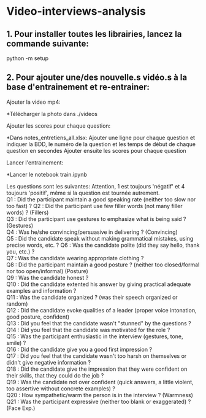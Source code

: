# Video-interviews-analysis
## 1. Pour installer toutes les librairies, lancez la commande suivante: 
python -m setup

## 2. Pour ajouter une/des nouvelle.s vidéo.s à la base d'entrainement et re-entrainer:

Ajouter la video mp4: 

*Télécharger la photo dans ./videos

Ajouter les scores pour chaque question:

*Dans notes_entretiens_all.xlsx:
    Ajouter une ligne pour chaque question et indiquer la BDD, le numéro de la question et les temps de début de chaque question en secondes
    Ajouter ensuite les scores pour chaque question

Lancer l'entrainement:

*Lancer le notebook train.ipynb

Les questions sont les suivantes:  Attention, 1 est toujours 'négatif' et 4 toujours 'positif', même si la question est tournée autrement.  
Q1  : Did the participant maintain a good speaking rate (neither too slow nor too fast) ?
Q2  : Did the participant use few filler words (not many filler words) ? (Fillers)  
Q3  : Did the participant use gestures to emphasize what is being said ? (Gestures)  
Q4  : Was he/she convincing/persuasive in delivering ? (Convincing)  
Q5  : Did the candidate speak without making grammatical mistakes, using precise words, etc. ?
Q6  : Was the candidate polite (did they say hello, thank you, etc.) ?  
Q7  : Was the candidate wearing appropriate clothing ?  
Q8  : Did the participant maintain a good posture ? (neither too closed/formal nor too open/informal) (Posture)  
Q9  : Was the candidate honest ?  
Q10 : Did the candidate extented his answer by giving practical adequate examples and information ?  
Q11 : Was the candidate organized ? (was their speech organized or random)  
Q12 : Did the candidate evoke qualities of a leader (proper voice intonation, good posture, confident)  
Q13 : Did you feel that the candidate wasn't "stunned" by the questions ?    
Q14 : Did you feel that the candidate was motivated for the role ?  
Q15 : Was the participant enthusiastic in the interview (gestures, tone, smile) ?  
Q16 : Did the candidate give you a good first impression ?  
Q17 : Did you feel that the candidate wasn't too harsh on themselves or didn't give negative information ?  
Q18 : Did the candidate give the impression that they were confident on their skills, that they could do the job ?  
Q19 : Was the candidate not over confident (quick answers, a little violent, too assertive without concrete examples) ?  
Q20 : How sympathetic/warm the person is in the interview ? (Warmness)  
Q21 : Was the participant expressive (neither too blank or exaggerated) ? (Face Exp.)  

